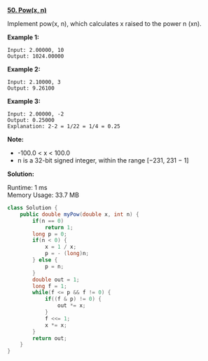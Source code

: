 **[50. Pow(x, n)](https://leetcode.com/problems/powx-n/)**

Implement pow(x, n), which calculates x raised to the power n (xn).

**Example 1:**

```
Input: 2.00000, 10
Output: 1024.00000

```

**Example 2:**

```
Input: 2.10000, 3
Output: 9.26100

```

**Example 3:**

```
Input: 2.00000, -2
Output: 0.25000
Explanation: 2-2 = 1/22 = 1/4 = 0.25

```

**Note:**

* -100.0 < x < 100.0
* n is a 32-bit signed integer, within the range [−231, 231 − 1]

**Solution:**

Runtime: 1 ms<br/>
Memory Usage: 33.7 MB

```java
class Solution {
    public double myPow(double x, int n) {
        if(n == 0)
            return 1;
        long p = 0;
        if(n < 0) {
            x = 1 / x;
            p = - (long)n;
        } else {
            p = n;
        }
        double out = 1;
        long f = 1;
        while(f <= p && f != 0) {
            if((f & p) != 0) {
                out *= x;
            }
            f <<= 1;
            x *= x;
        }
        return out;
    }
}

```


